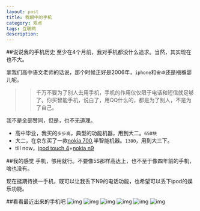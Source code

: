 ```yaml
---
layout: post
title: 我眼中的手机
category: 观点
tags: 互联网
description: 
---
```

##说说我的手机历史
至少在4个月前，我对手机都没什么追求。当然，其实现在也不大。

拿我们高中语文老师的话说，那个时候正好是2006年，`iphone`和`安卓`还是襁褓婴儿呢。

>>千万不要为了别人去用手机，手机的作用仅仅限于电话和短信就足够了。你买智能手机，说白了，用QQ什么的，都是为了别人，不是为了自己。

我不是全部赞同，但是，也不无道理。

*   高中毕业，我买的`步步高`，典型的功能机器，用到大二。`650块`
*   大二，在京东买了一款[nokia 700](http://detail.zol.com.cn/cell_phone/index290409.shtml),半智能机器。`1380`，用到大三下。
*   till now，[ipod touch 4](http://detail.zol.com.cn/mid/index256261.shtml)+[nokia n9](http://detail.zol.com.cn/cell_phone/index236684.shtml)

##我的感觉
手机，够用就行。不要像5S那样高达上，也不至于像四年前的手机，啥也没有。

现在挺期待换一手机，既可以让我丢下N9的电话功能，也希望可以丢下ipod的娱乐功能。

##看看最近出来的手机吧
![img](http://media-cache-ak0.pinimg.com/736x/a1/e3/e0/a1e3e04c2ce27f682b66a3c602453ae8.jpg)
![img](http://media-cache-ak0.pinimg.com/736x/cc/b2/ae/ccb2ae4feec3b3bb44de2941064beccd.jpg)
![img](http://media-cache-ec0.pinimg.com/736x/df/81/8e/df818ec1751fb79ab910b1328cc72e41.jpg)
![img](http://media-cache-ec0.pinimg.com/736x/4b/48/f8/4b48f8727c644d54ca8c4be2ccf892fa.jpg)
![img](http://media-cache-ec0.pinimg.com/236x/20/dc/59/20dc594fe105bf6eadce8836e68f9f15.jpg)
![img](http://media-cache-ak0.pinimg.com/236x/c1/6e/20/c16e20918de4fc3662a1b10ec717a6fb.jpg)